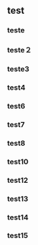## test
### teste
### teste２
### teste3
### test4
### test6
### test7
### test8
### test10
### test12
### test13
### test14
### test15
